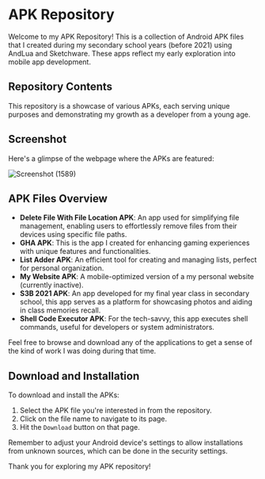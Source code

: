 # APK Repository

Welcome to my APK Repository! This is a collection of Android APK files that I created during my secondary school years (before 2021) using AndLua and Sketchware. These apps reflect my early exploration into mobile app development.

## Repository Contents

This repository is a showcase of various APKs, each serving unique purposes and demonstrating my growth as a developer from a young age.

## Screenshot

Here's a glimpse of the webpage where the APKs are featured:

![Screenshot (1589)](https://user-images.githubusercontent.com/75270770/184804533-cb58d27a-59ec-471c-a6ab-f9dc46dcd5ec.png)

## APK Files Overview

- **Delete File With File Location APK**: An app used for simplifying file management, enabling users to effortlessly remove files from their devices using specific file paths.
- **GHA APK**: This is the app I created for enhancing gaming experiences with unique features and functionalities.
- **List Adder APK**: An efficient tool for creating and managing lists, perfect for personal organization.
- **My Website APK**: A mobile-optimized version of a my personal website (currently inactive).
- **S3B 2021 APK**: An app developed for my final year class in secondary school,  this app serves as a platform for showcasing photos and aiding in class memories recall.
- **Shell Code Executor APK**: For the tech-savvy, this app executes shell commands, useful for developers or system administrators.

Feel free to browse and download any of the applications to get a sense of the kind of work I was doing during that time.

## Download and Installation

To download and install the APKs:

1. Select the APK file you're interested in from the repository.
2. Click on the file name to navigate to its page.
3. Hit the `Download` button on that page.

Remember to adjust your Android device's settings to allow installations from unknown sources, which can be done in the security settings.

Thank you for exploring my APK repository!
